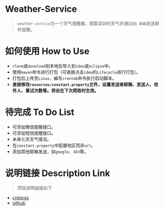 # Weather-Service 

> `weather-service`为一个天气提醒器，爬取深圳的天气并通过`QQ 邮箱`发送邮件提醒。

# 如何使用 How to Use

* `clone`或`donwload`到本地后导入到`idea`或`eclipse`中。
* 使用`maven`命令进行打包（可直接点击`idea`的`Lifecycle`进行打包）。
* 打包后上传至`Linux`，编写`crontab`命令执行启动脚本。
* **直接修改`resources/constant.property`文件，设置发送者邮箱、发送人、收件人、重试次数等。将会在下次爬取时生效。**

# 待完成 To Do List 

* 可添加微信提醒接口。
* 可添加短信提醒接口。
* 未来七天天气情况。
* 在`constant.property`中配置地区而非`url`。
* 添加其他邮箱发送，如`google`、`163`等。

# 说明链接 Description Link 

> 项目说明链接如下 
 
* [cnblogs](http://www.cnblogs.com/leesf456/p/7629176.html)  
* [github](https://leesf.github.io/technique/2017/10/08/crawl-weather-infomation-and-send-email/)
